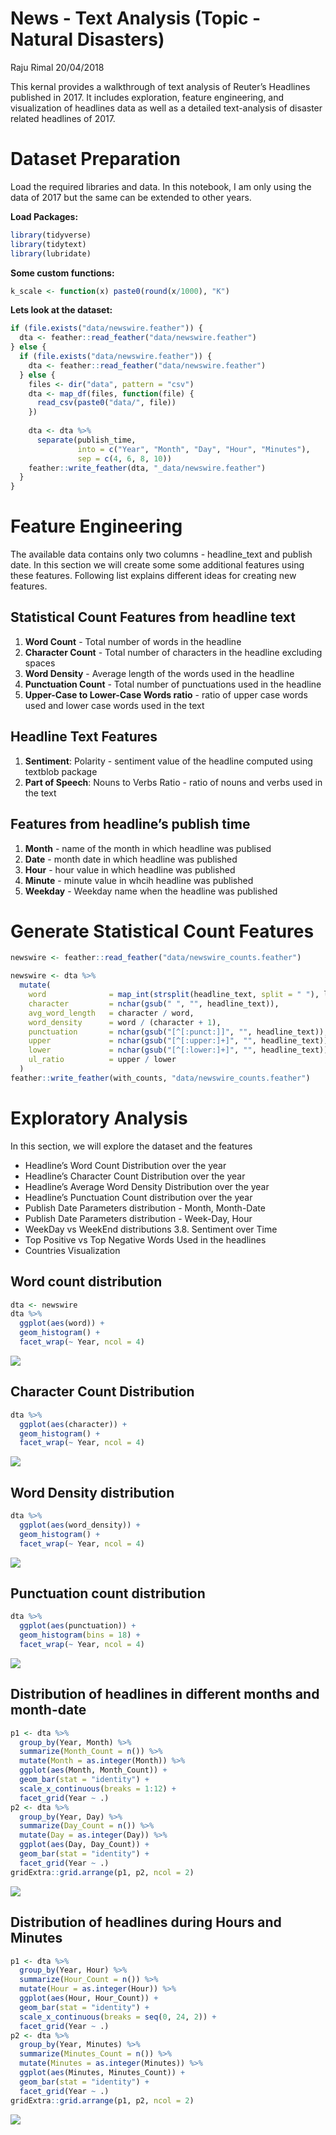 News - Text Analysis (Topic - Natural Disasters)
================
Raju Rimal
20/04/2018

This kernal provides a walkthrough of text analysis of Reuter’s
Headlines published in 2017. It includes exploration, feature
engineering, and visualization of headlines data as well as a detailed
text-analysis of disaster related headlines of 2017.

# Dataset Preparation

Load the required libraries and data. In this notebook, I am only using
the data of 2017 but the same can be extended to other years.

**Load Packages:**

``` r
library(tidyverse)
library(tidytext)
library(lubridate)
```

**Some custom functions:**

``` r
k_scale <- function(x) paste0(round(x/1000), "K")
```

**Lets look at the dataset:**

``` r
if (file.exists("data/newswire.feather")) {
  dta <- feather::read_feather("data/newswire.feather")
} else {
  if (file.exists("data/newswire.feather")) {
    dta <- feather::read_feather("data/newswire.feather")
  } else {
    files <- dir("data", pattern = "csv")
    dta <- map_df(files, function(file) {
      read_csv(paste0("data/", file))
    })
    
    dta <- dta %>%
      separate(publish_time,
               into = c("Year", "Month", "Day", "Hour", "Minutes"),
               sep = c(4, 6, 8, 10))
    feather::write_feather(dta, "_data/newswire.feather")
  }
}
```

# Feature Engineering

The available data contains only two columns - headline\_text and
publish date. In this section we will create some some additional
features using these features. Following list explains different ideas
for creating new features.

## Statistical Count Features from headline text

1)  **Word Count** - Total number of words in the headline
2)  **Character Count** - Total number of characters in the headline
    excluding spaces
3)  **Word Density** - Average length of the words used in the headline
4)  **Punctuation Count** - Total number of punctuations used in the
    headline
5)  **Upper-Case to Lower-Case Words ratio** - ratio of upper case words
    used and lower case words used in the text

## Headline Text Features

1)  **Sentiment**: Polarity - sentiment value of the headline computed
    using textblob package
2)  **Part of Speech**: Nouns to Verbs Ratio - ratio of nouns and verbs
    used in the text

## Features from headline’s publish time

1)  **Month** - name of the month in which headline was publised
2)  **Date** - month date in which headline was published
3)  **Hour** - hour value in which headline was published
4)  **Minute** - minute value in whcih headline was published
5)  **Weekday** - Weekday name when the headline was published

# Generate Statistical Count Features

``` r
newswire <- feather::read_feather("data/newswire_counts.feather")
```

``` r
newswire <- dta %>%
  mutate(
    word              = map_int(strsplit(headline_text, split = " "), length),
    character         = nchar(gsub(" ", "", headline_text)),
    avg_word_length   = character / word,
    word_density      = word / (character + 1),
    punctuation       = nchar(gsub("[^[:punct:]]", "", headline_text)),
    upper             = nchar(gsub("[^[:upper:]+]", "", headline_text)),
    lower             = nchar(gsub("[^[:lower:]+]", "", headline_text)),
    ul_ratio          = upper / lower
  )
feather::write_feather(with_counts, "data/newswire_counts.feather")
```

# Exploratory Analysis

In this section, we will explore the dataset and the features

  - Headline’s Word Count Distribution over the year
  - Headline’s Character Count Distribution over the year
  - Headline’s Average Word Density Distribution over the year
  - Headline’s Punctuation Count distribution over the year
  - Publish Date Parameters distribution - Month, Month-Date
  - Publish Date Parameters distribution - Week-Day, Hour
  - WeekDay vs WeekEnd distributions 3.8. Sentiment over Time
  - Top Positive vs Top Negative Words Used in the headlines
  - Countries Visualization

## Word count distribution

``` r
dta <- newswire
dta %>% 
  ggplot(aes(word)) +
  geom_histogram() +
  facet_wrap(~ Year, ncol = 4)
```

![](Analysis_files/figure-gfm/unnamed-chunk-6-1.svg)<!-- -->

## Character Count Distribution

``` r
dta %>% 
  ggplot(aes(character)) +
  geom_histogram() +
  facet_wrap(~ Year, ncol = 4)
```

![](Analysis_files/figure-gfm/unnamed-chunk-7-1.svg)<!-- -->

## Word Density distribution

``` r
dta %>% 
  ggplot(aes(word_density)) +
  geom_histogram() +
  facet_wrap(~ Year, ncol = 4)
```

![](Analysis_files/figure-gfm/unnamed-chunk-8-1.svg)<!-- -->

## Punctuation count distribution

``` r
dta %>% 
  ggplot(aes(punctuation)) +
  geom_histogram(bins = 18) +
  facet_wrap(~ Year, ncol = 4)
```

![](Analysis_files/figure-gfm/unnamed-chunk-9-1.svg)<!-- -->

## Distribution of headlines in different months and month-date

``` r
p1 <- dta %>% 
  group_by(Year, Month) %>% 
  summarize(Month_Count = n()) %>% 
  mutate(Month = as.integer(Month)) %>% 
  ggplot(aes(Month, Month_Count)) +
  geom_bar(stat = "identity") +
  scale_x_continuous(breaks = 1:12) +
  facet_grid(Year ~ .)
p2 <- dta %>% 
  group_by(Year, Day) %>% 
  summarize(Day_Count = n()) %>% 
  mutate(Day = as.integer(Day)) %>% 
  ggplot(aes(Day, Day_Count)) +
  geom_bar(stat = "identity") +
  facet_grid(Year ~ .)
gridExtra::grid.arrange(p1, p2, ncol = 2)
```

![](Analysis_files/figure-gfm/unnamed-chunk-10-1.svg)<!-- -->

## Distribution of headlines during Hours and Minutes

``` r
p1 <- dta %>% 
  group_by(Year, Hour) %>% 
  summarize(Hour_Count = n()) %>% 
  mutate(Hour = as.integer(Hour)) %>% 
  ggplot(aes(Hour, Hour_Count)) +
  geom_bar(stat = "identity") +
  scale_x_continuous(breaks = seq(0, 24, 2)) +
  facet_grid(Year ~ .)
p2 <- dta %>% 
  group_by(Year, Minutes) %>% 
  summarize(Minutes_Count = n()) %>% 
  mutate(Minutes = as.integer(Minutes)) %>% 
  ggplot(aes(Minutes, Minutes_Count)) +
  geom_bar(stat = "identity") +
  facet_grid(Year ~ .)
gridExtra::grid.arrange(p1, p2, ncol = 2)
```

![](Analysis_files/figure-gfm/unnamed-chunk-11-1.svg)<!-- -->
